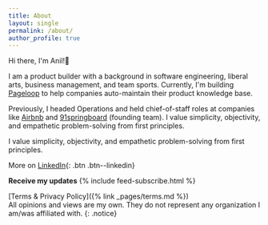 ```yaml
---
title: About
layout: single
permalink: /about/
author_profile: true
---
```

Hi there, I'm Anil!👋 

I am a product builder with a background in software engineering, liberal arts, business management, and team sports. Currently, I'm building [Pageloop](https://pageloop.ai) to help companies auto-maintain their product knowledge base.

Previously, I headed Operations and held chief-of-staff roles at companies like [Airbnb](https://airbnb.com) and [91springboard](https://91springboard.com) (founding team). I value simplicity, objectivity, and empathetic problem-solving from first principles.

I value simplicity, objectivity, and empathetic problem-solving from first principles.

More on [LinkedIn](https://www.linkedin.com/in/anilgeorge04){: .btn .btn--linkedin}

**Receive my updates**
{% include feed-subscribe.html %}

[Terms & Privacy Policy]({% link _pages/terms.md %})<br>
All opinions and views are my own. They do not represent any organization I am/was affiliated with.
{: .notice}